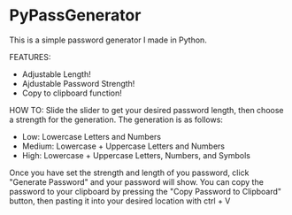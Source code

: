 # PyPassGenerator
This is a simple password generator I made in Python.



FEATURES:

- Adjustable Length!
- Ajdustable Password Strength!
- Copy to clipboard function!

HOW TO:
Slide the slider to get your desired password length, then choose a strength for the generation. The generation is as follows:

- Low: Lowercase Letters and Numbers
- Medium: Lowercase + Uppercase Letters and Numbers
- High: Lowercase + Uppercase Letters, Numbers, and Symbols

Once you have set the strength and length of you password, click "Generate Password" and your password will show. You can copy the password to your clipboard by pressing the "Copy Password to Clipboard" button, then pasting it into your desired location with ctrl + V
